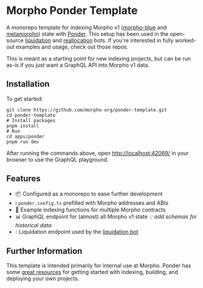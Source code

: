 # Morpho Ponder Template

A monorepo template for indexing Morpho v1 ([morpho-blue](https://github.com/morpho-org/morpho-blue) and [metamorpho](https://github.com/morpho-org/metamorpho-v1.1))
state with [Ponder](https://ponder.sh). This setup has been used in the open-source [liquidation](https://github.com/morpho-org/morpho-blue-liquidation-bot) and
[reallocation](https://github.com/morpho-org/morpho-blue-reallocation-bot) bots. If you're interested in fully worked-out examples and usage, check out those repos.

This is meant as a starting point for new indexing projects, but can be run as-is if you just want a GraphQL API into Morpho v1 data.

## Installation

To get started:

```shell
git clone https://github.com/morpho-org/ponder-template.git
cd ponder-template
# Install packages
pnpm install
# Run
cd apps/ponder
pnpm run dev
```

After running the commands above, open [http://localhost:42069/](http://localhost:42069/) in your browser to use the GraphQL playground.

## Features

- 📦 Configured as a monorepo to ease further development
- ℹ️ `ponder.config.ts` prefilled with Morpho addresses and ABIs
- 💾 Example indexing functions for multiple Morpho contracts
- 📊 GraphQL endpoint for (almost) all Morpho v1 state _💡 add schemas for historical data_
- 💧 Liquidation endpoint used by the [liquidation bot](https://github.com/morpho-org/morpho-blue-liquidation-bot)

## Further Information

This template is intended primarily for internal use at Morpho. Ponder has some [great resources](https://ponder.sh/docs/get-started)
for getting started with indexing, building, and deploying your own projects.

